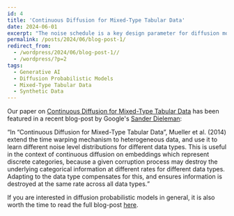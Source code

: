 ```yaml
---
id: 4
title: 'Continuous Diffusion for Mixed-Type Tabular Data'
date: 2024-06-01
excerpt: "The noise schedule is a key design parameter for diffusion models. It determines how the magnitude of the noise varies over the course of the diffusion process."
permalink: /posts/2024/06/blog-post-1/
redirect_from:
  - /wordpress/2024/06/blog-post-1//
  - /wordpress/?p=2
tags:
  - Generative AI
  - Diffusion Probabilistic Models
  - Mixed-Type Tabular Data
  - Synthetic Data
---
```


Our paper on [Continuous Diffusion for Mixed-Type Tabular Data](https://arxiv.org/abs/2312.10431) has been featured in a recent blog-post by Google's [Sander Dieleman](https://sander.ai/about/):

<q>In “Continuous Diffusion for Mixed-Type Tabular Data”, Mueller et al. (2014) extend the time warping mechanism to heterogeneous data, and use it to learn different noise level distributions for different data types. This is useful in the context of continuous diffusion on embeddings which represent discrete categories, because a given corruption process may destroy the underlying categorical information at different rates for different data types. Adapting to the data type compensates for this, and ensures information is destroyed at the same rate across all data types.</q> 

If you are interested in diffusion probabilistic models in general, it is also worth the time to read the full blog-post [here](https://sander.ai/2024/06/14/noise-schedules.html).
